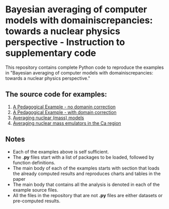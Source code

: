 # Bayesian averaging of computer models with domainiscrepancies: towards a nuclear physics perspective - Instruction to supplementary code

This repository contains complete Python code to reproduce the examples in "Bayesian averaging of computer models with domainiscrepancies: towards a nuclear physics perspective."

## The source code for examples:
1. [A Pedagogical Example - no domanin correction](Pedagogical_example_simple.py)
2. [A Pedagogical Example - with domain correction](Pedagogical_example_domain_correction.py)
3. [Averaging nuclear (mass) models](Application_averaging_of_nuclear_mass_models.py)
4. [Averaging nuclear mass emulators in the Ca region](Application_nuclear_mass_emulators_CA_region.py)

## Notes
- Each of the examples above is self sufficient.
- The **.py** files start with a list of packages to be loaded, followed by function definitions.
- The main body of each of the examples starts with section that loads the already computed results and reproduces charts and tables in the paper
- The main body that contains all the analysis is denoted in each of the example source files.
- All the files in the repository that are not **.py** files are either datasets or pre-computed results.
